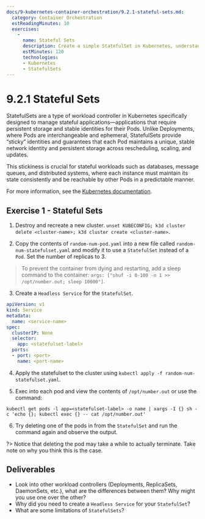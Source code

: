 ```yaml
---
docs/9-kubernetes-container-orchestration/9.2.1-stateful-sets.md:
  category: Container Orchestration
  estReadingMinutes: 10
  exercises:
    -
      name: Stateful Sets
      description: Create a simple StatefulSet in Kubernetes, understand the lifecycle of StatefulSets. 
      estMinutes: 120
      technologies:
      - Kubernetes
      - StatefulSets
---
```


# 9.2.1 Stateful Sets

StatefulSets are a type of workload controller in Kubernetes specifically designed to manage stateful applications—applications that require persistent storage and stable identities for their Pods. Unlike Deployments, where Pods are interchangeable and ephemeral, StatefulSets provide “sticky” identities and guarantees that each Pod maintains a unique, stable network identity and persistent storage across rescheduling, scaling, and updates.

This stickiness is crucial for stateful workloads such as databases, message queues, and distributed systems, where each instance must maintain its state consistently and be reachable by other Pods in a predictable manner.

For more information, see the [Kubernetes documentation](https://kubernetes.io/docs/concepts/workloads/controllers/statefulset/).

## Exercise 1 - Stateful Sets



1. Destroy and recreate a new cluster. 
`unset KUBECONFIG; k3d cluster delete <cluster-name>; k3d cluster create <cluster-name>`.

2. Copy the contents of `random-num-pod.yaml` into a new file called `random-num-statefulset.yaml` and modify it to use a `StatefulSet` instead of a `Pod`. Set the number of replicas to 3.

> To prevent the container from dying and restarting, add a sleep command to the container:
 `args: ["shuf -i 0-100 -n 1 >> /opt/number.out; sleep 10000"]`.

3. Create a `Headless Service` for the `StatefulSet`.

```yaml
apiVersion: v1
kind: Service
metadata:
  name: <service-name>
spec:
  clusterIP: None 
  selector:
    app: <statefulset-label>
  ports:
  - port: <port>
    name: <port-name>
```

4. Apply the statefulset to the cluster using `kubectl apply -f random-num-statefulset.yaml`.

5. Exec into each pod and view the contents of `/opt/number.out` or use the command: 
```
kubectl get pods -l app=<statefulset-label> -o name | xargs -I {} sh -c 'echo {}; kubectl exec {} -- cat /opt/number.out'
```

6. Try deleting one of the pods in from the `StatefulSet` and run the command again and observe the output.

?> Notice that deleting the pod may take a while to actually terminate. Take note on why you think this is the case.

## Deliverables

- Look into other workload controllers (Deployments, ReplicaSets, DaemonSets, etc.), what are the differences between them? Why might you use one over the other?
- Why did you need to create a `Headless Service` for your `StatefulSet`?
- What are some limitations of `StatefulSets`?